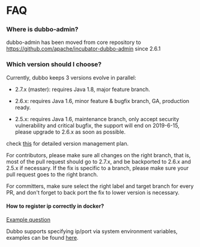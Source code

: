 # FAQ

### Where is dubbo-admin?

dubbo-admin has been moved from core repository to https://github.com/apache/incubator-dubbo-admin since 2.6.1

### Which version should I choose?

Currently, dubbo keeps 3 versions evolve in parallel:

* 2.7.x (master): requires Java 1.8, major feature branch.

* 2.6.x: requires Java 1.6, minor feature & bugfix branch, GA, production ready.

* 2.5.x: requires Java 1.6, maintenance branch, only accept security vulnerability and critical bugfix, the support will end on 2019-6-15, please upgrade to 2.6.x as soon as possible.

check [this](https://github.com/apache/incubator-dubbo/issues/1208) for detailed version management plan.

For contributors, please make sure all changes on the right branch, that is, most of the pull request should go to 2.7.x, and be backported to 2.6.x and 2.5.x if necessary. If the fix is specific to a branch, please make sure your pull request goes to the right branch.

For committers, make sure select the right label and target branch for every PR, and don't forget to back port the fix to lower version is necessary.

####  How to register ip correctly in docker?  

[Example question](https://github.com/alibaba/dubbo/issues/742)  

Dubbo supports specifying ip/port via system environment variables, examples can be found [here](https://github.com/dubbo/dubbo-samples/tree/master/dubbo-samples-docker).

